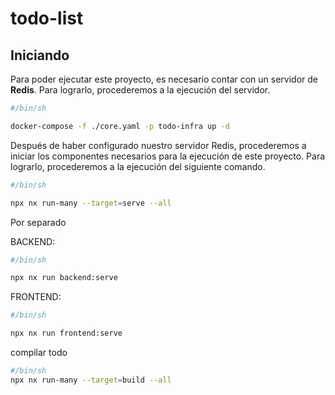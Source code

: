 # todo-list

## Iniciando

Para poder ejecutar este proyecto, es necesario contar con un servidor de **Redis**. Para lograrlo, procederemos a la ejecución del servidor.

```sh
#/bin/sh

docker-compose -f ./core.yaml -p todo-infra up -d

```

Después de haber configurado nuestro servidor Redis, procederemos a iniciar los componentes necesarios para la ejecución de este proyecto. Para lograrlo, procederemos a la ejecución del siguiente comando.

```sh
#/bin/sh

npx nx run-many --target=serve --all

```

Por separado

BACKEND:

```sh
#/bin/sh

npx nx run backend:serve

```

FRONTEND:

```sh
#/bin/sh

npx nx run frontend:serve

```

compilar todo

```sh
#/bin/sh
npx nx run-many --target=build --all

```
